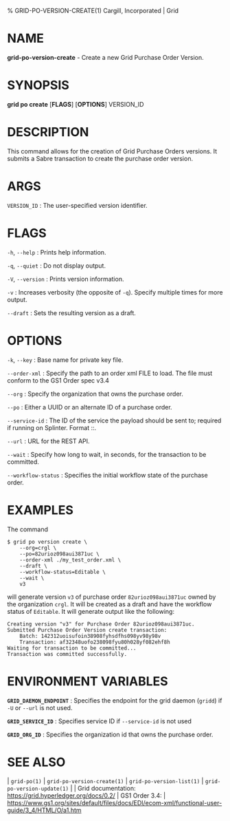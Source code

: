 % GRID-PO-VERSION-CREATE(1) Cargill, Incorporated | Grid
<!--
  Copyright 2021 Cargill Incorporated
  Licensed under Creative Commons Attribution 4.0 International License
  https://creativecommons.org/licenses/by/4.0/
-->

NAME
====

**grid-po-version-create** - Create a new Grid Purchase Order Version.

SYNOPSIS
========

**grid po create** \[**FLAGS**\] \[**OPTIONS**\] VERSION_ID

DESCRIPTION
===========

This command allows for the creation of Grid Purchase Orders versions. It
submits a Sabre transaction to create the purchase order version.

ARGS
====

`VERSION_ID`
: The user-specified version identifier.

FLAGS
=====

`-h`, `--help`
: Prints help information.

`-q`, `--quiet`
: Do not display output.

`-V`, `--version`
: Prints version information.

`-v`
: Increases verbosity (the opposite of `-q`). Specify multiple times for more
  output.

`--draft`
: Sets the resulting version as a draft.

OPTIONS
=======

`-k`, `--key`
: Base name for private key file.

`--order-xml`
: Specify the path to an order xml FILE to load.  The file must conform to the
  GS1 Order spec v3.4

`--org`
: Specify the organization that owns the purchase order.

`--po`
: Either a UUID or an alternate ID of a purchase order.

`--service-id`
: The ID of the service the payload should be sent to; required if running on
  Splinter. Format <circuit-id>::<service-id>.

`--url`
: URL for the REST API.

`--wait`
: Specify how long to wait, in seconds, for the transaction to be committed.

`--workflow-status`
: Specifies the initial workflow state of the purchase order.

EXAMPLES
========

The command

```
$ grid po version create \
    --org=crgl \
    --po=82urioz098aui3871uc \
    --order-xml ./my_test_order.xml \
    --draft \
    --workflow-status=Editable \
    --wait \
    v3
```

will generate version `v3` of purchase order `82urioz098aui3871uc` owned by the
organization `crgl`. It will be created as a draft and have the workflow status
of `Editable`.  It will generate output like the following:

```
Creating version "v3" for Purchase Order 82urioz098aui3871uc.
Submitted Purchase Order Version create transaction:
    Batch: 142312uoisufoin38908fyhsdfhs098yv98y98v
    Transaction: af32348uofo238098fyu80h028yf082ehf8h
Waiting for transaction to be committed...
Transaction was committed successfully.
```

ENVIRONMENT VARIABLES
=====================

**`GRID_DAEMON_ENDPOINT`**
: Specifies the endpoint for the grid daemon (`gridd`)
  if `-U` or `--url` is not used.

**`GRID_SERVICE_ID`**
: Specifies service ID if `--service-id` is not used

**`GRID_ORG_ID`**
: Specifies the organization id that owns the purchase order.

SEE ALSO
========
| `grid-po(1)`
| `grid-po-version-create(1)`
| `grid-po-version-list(1)`
| `grid-po-version-update(1)`
|
| Grid documentation: https://grid.hyperledger.org/docs/0.2/
| GS1 Order 3.4:
| https://www.gs1.org/sites/default/files/docs/EDI/ecom-xml/functional-user-guide/3_4/HTML/O/a1.htm
